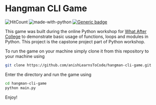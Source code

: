 # Hangman CLI Game
![HitCount](http://hits.dwyl.com/anishLearnsToCode/hangman-cli-game.svg)
![made-with-python](https://img.shields.io/badge/Made%20with-python-1f425f.svg)
[![Generic badge](https://img.shields.io/badge/LICENSE-MIT-<COLOR>.svg)](LICENSE)

This game was built during the online Python workshop for 
[What After College](https://www.linkedin.com/school/whataftercollege/)
to demonstrate basic usage of functions, loops and modules in Python. This project is
the capstone project part of Python workshop.

To run the game on your machine simply clone it from this repository to your machine
using
````bash
git clone https://github.com/anishLearnsToCode/hangman-cli-game.git 
````   

Enter the directory and run the game using
````bash
cd hangman-cli-game
python main.py
````

Enjoy!
